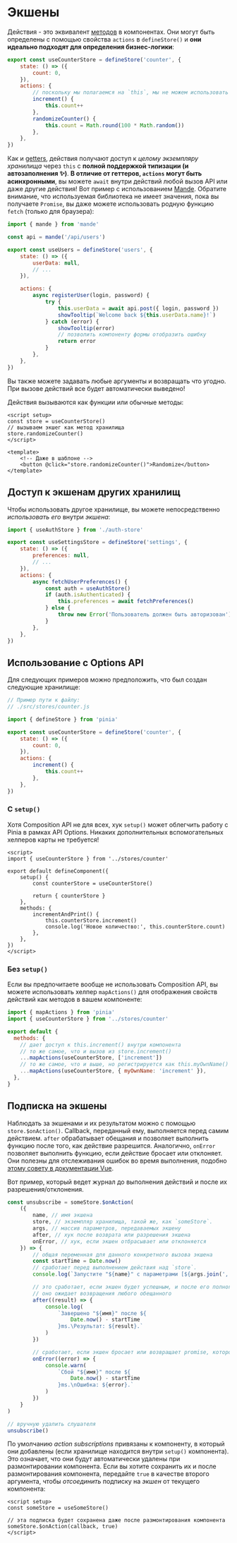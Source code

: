 # Экшены

<VueSchoolLink
  href="https://vueschool.io/lessons/synchronous-and-asynchronous-actions-in-pinia"
  title="Узнайте все о экшенах в Пинии"
/>

Действия - это эквивалент [методов](https://v3.vuejs.org/guide/data-methods.html#methods) в компонентах. Они могут быть определены с помощью свойства `actions` в `defineStore()` и **они идеально подходят для определения бизнес-логики**:

```js
export const useCounterStore = defineStore('counter', {
    state: () => ({
        count: 0,
    }),
    actions: {
        // поскольку мы полагаемся на `this`, мы не можем использовать функцию стрелки
        increment() {
            this.count++
        },
        randomizeCounter() {
            this.count = Math.round(100 * Math.random())
        },
    },
})
```

Как и [getters](./getters.md), действия получают доступ к _целому экземпляру хранилища_ через `this` с **полной поддержкой типизации (и автозаполнения ✨)**. **В отличие от геттеров, `actions` могут быть асинхронными**, вы можете `await` внутри действий любой вызов API или даже другие действия! Вот пример с использованием [Mande](https://github.com/posva/mande). Обратите внимание, что используемая библиотека не имеет значения, пока вы получаете `Promise`, вы даже можете использовать родную функцию `fetch` (только для браузера):

```js
import { mande } from 'mande'

const api = mande('/api/users')

export const useUsers = defineStore('users', {
    state: () => ({
        userData: null,
        // ...
    }),

    actions: {
        async registerUser(login, password) {
            try {
                this.userData = await api.post({ login, password })
                showTooltip(`Welcome back ${this.userData.name}!`)
            } catch (error) {
                showTooltip(error)
                // позволить компоненту формы отобразить ошибку
                return error
            }
        },
    },
})
```

Вы также можете задавать любые аргументы и возвращать что угодно. При вызове действий все будет автоматически выведено!

Действия вызываются как функции или обычные методы:

```vue
<script setup>
const store = useCounterStore()
// вызываем экшег как метод хранилища
store.randomizeCounter()
</script>

<template>
    <!-- Даже в шаблоне -->
    <button @click="store.randomizeCounter()">Randomize</button>
</template>
```

## Доступ к экшенам других хранилищ

Чтобы использовать другое хранилище, вы можете непосредственно _использовать его_ внутри _экшена_:

```js
import { useAuthStore } from './auth-store'

export const useSettingsStore = defineStore('settings', {
    state: () => ({
        preferences: null,
        // ...
    }),
    actions: {
        async fetchUserPreferences() {
            const auth = useAuthStore()
            if (auth.isAuthenticated) {
                this.preferences = await fetchPreferences()
            } else {
                throw new Error('Пользователь должен быть авторизован')
            }
        },
    },
})
```

## Использование с Options API

<VueSchoolLink
  href="https://vueschool.io/lessons/access-pinia-actions-in-the-options-api"
  title="Доступ к геттерам Pinia через Options API"
/>

Для следующих примеров можно предположить, что был создан следующие хранилище:

```js
// Пример пути к файлу:
// ./src/stores/counter.js

import { defineStore } from 'pinia'

export const useCounterStore = defineStore('counter', {
    state: () => ({
        count: 0,
    }),
    actions: {
        increment() {
            this.count++
        },
    },
})
```

### С `setup()`

Хотя Composition API не для всех, хук `setup()` может облегчить работу с Pinia в рамках API Options. Никаких дополнительных вспомогательных хелперов карты не требуется!

```vue
<script>
import { useCounterStore } from '../stores/counter'

export default defineComponent({
    setup() {
        const counterStore = useCounterStore()

        return { counterStore }
    },
    methods: {
        incrementAndPrint() {
            this.counterStore.increment()
            console.log('Новое количество:', this.counterStore.count)
        },
    },
})
</script>
```

### Без `setup()`

Если вы предпочитаете вообще не использовать Composition API, вы можете использовать хелпер `mapActions()` для отображения свойств действий как методов в вашем компоненте:

```js
import { mapActions } from 'pinia'
import { useCounterStore } from '../stores/counter'

export default {
  methods: {
    // дает доступ к this.increment() внутри компонента
    // то же самое, что и вызов из store.increment()
    ...mapActions(useCounterStore, ['increment'])
    // то же самое, что и выше, но регистрируется как this.myOwnName()
    ...mapActions(useCounterStore, { myOwnName: 'increment' }),
  },
}
```

## Подписка на экшены

Наблюдать за экшенами и их результатом можно с помощью `store.$onAction()`. Callback, переданный ему, выполняется перед самим действием. `after` обрабатывает обещания и позволяет выполнить функцию после того, как действие разрешится. Аналогично, `onError` позволяет выполнить функцию, если действие бросает или отклоняет. Они полезны для отслеживания ошибок во время выполнения, подобно [этому совету в документации Vue](https://v3.vuejs.org/guide/tooling/deployment.html#tracking-runtime-errors).

Вот пример, который ведет журнал до выполнения действий и после их разрешения/отклонения.

```js
const unsubscribe = someStore.$onAction(
    ({
        name, // имя экшена
        store, // экземпляр хранилища, такой же, как `someStore`.
        args, // массив параметров, передаваемых экшену
        after, // хук после возврата или разрешения экшена
        onError, // хук, если экшен отбрасывает или отклоняется
    }) => {
        // общая переменная для данного конкретного вызова экшена
        const startTime = Date.now()
        // сработает перед выполнением действия над `store`.
        console.log(`Запустите "${name}" с параметрами [${args.join(', ')}].`)

        // это сработает, если экшен будет успешным, и после его полного выполнения.
        // оно ожидает возвращения любого обещанного
        after((result) => {
            console.log(
                `Завершено "${имя}" после ${
                    Date.now() - startTime
                }ms.\Результат: ${result}.`
            )
        })

        // сработает, если экшен бросает или возвращает promise, которое отвергает
        onError((error) => {
            console.warn(
                `Сбой "${имя}" после ${
                    Date.now() - startTime
                }ms.\nОшибка: ${error}.`
            )
        })
    }
)

// вручную удалить слушателя
unsubscribe()
```

По умолчанию _action subscriptions_ привязаны к компоненту, в который они добавлены (если хранилище находится внутри `setup()` компонента). Это означает, что они будут автоматически удалены при размонтировании компонента. Если вы хотите сохранить их и после размонтирования компонента, передайте `true` в качестве второго аргумента, чтобы _отсоединить_ подписку на _экшен_ от текущего компонента:

```vue
<script setup>
const someStore = useSomeStore()

// эта подписка будет сохранена даже после размонтирования компонента
someStore.$onAction(callback, true)
</script>
```
